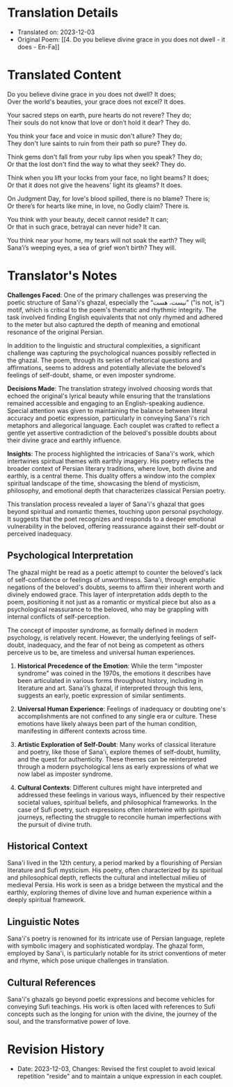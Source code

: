 
# Translation Details
- Translated on: 2023-12-03
- Original Poem: [[4. Do you believe divine grace in you does not dwell - it does - En-Fa]]

# Translated Content

Do you believe divine grace in you does not dwell? It does;  
Over the world's beauties, your grace does not excel? It does.  

Your sacred steps on earth, pure hearts do not revere? They do;  
Their souls do not know that love or don’t hold it dear? They do.  

You think your face and voice in music don't allure? They do;  
They don't lure saints to ruin from their path so pure? They do.  

Think gems don't fall from your ruby lips when you speak? They do;  
Or that the lost don't find the way to what they seek? They do.  

Think when you lift your locks from your face, no light beams? It does;  
Or that it does not give the heavens' light its gleams? It does.  

On Judgment Day, for love's blood spilled, there is no blame? There is;  
Or there’s for hearts like mine, in love, no Godly claim? There is.  

You think with your beauty, deceit cannot reside? It can;  
Or that in such grace, betrayal can never hide? It can.  

You think near your home, my tears will not soak the earth? They will;  
Sana’i’s weeping eyes, a sea of grief won’t birth? They will.

# Translator's Notes

**Challenges Faced**:
One of the primary challenges was preserving the poetic structure of Sana'i's ghazal, especially the “نیست، هست” ("is not, is") motif, which is critical to the poem's thematic and rhythmic integrity. The task involved finding English equivalents that not only rhymed and adhered to the meter but also captured the depth of meaning and emotional resonance of the original Persian.

In addition to the linguistic and structural complexities, a significant challenge was capturing the psychological nuances possibly reflected in the ghazal. The poem, through its series of rhetorical questions and affirmations, seems to address and potentially alleviate the beloved's feelings of self-doubt, shame, or even imposter syndrome.

**Decisions Made**:
The translation strategy involved choosing words that echoed the original's lyrical beauty while ensuring that the translations remained accessible and engaging to an English-speaking audience. Special attention was given to maintaining the balance between literal accuracy and poetic expression, particularly in conveying Sana'i's rich metaphors and allegorical language. Each couplet was crafted to reflect a gentle yet assertive contradiction of the beloved's possible doubts about their divine grace and earthly influence.

**Insights**:
The process highlighted the intricacies of Sana'i's work, which intertwines spiritual themes with earthly imagery. His poetry reflects the broader context of Persian literary traditions, where love, both divine and earthly, is a central theme. This duality offers a window into the complex spiritual landscape of the time, showcasing the blend of mysticism, philosophy, and emotional depth that characterizes classical Persian poetry.

This translation process revealed a layer of Sana'i's ghazal that goes beyond spiritual and romantic themes, touching upon personal psychology. It suggests that the poet recognizes and responds to a deeper emotional vulnerability in the beloved, offering reassurance against their self-doubt or perceived inadequacy.

## Psychological Interpretation

The ghazal might be read as a poetic attempt to counter the beloved's lack of self-confidence or feelings of unworthiness. Sana'i, through emphatic negations of the beloved's doubts, seems to affirm their inherent worth and divinely endowed grace. This layer of interpretation adds depth to the poem, positioning it not just as a romantic or mystical piece but also as a psychological reassurance to the beloved, who may be grappling with internal conflicts of self-perception.

The concept of imposter syndrome, as formally defined in modern psychology, is relatively recent. However, the underlying feelings of self-doubt, inadequacy, and the fear of not being as competent as others perceive us to be, are timeless and universal human experiences.

1. **Historical Precedence of the Emotion**: While the term "imposter syndrome" was coined in the 1970s, the emotions it describes have been articulated in various forms throughout history, including in literature and art. Sana'i’s ghazal, if interpreted through this lens, suggests an early, poetic expression of similar sentiments.

2. **Universal Human Experience**: Feelings of inadequacy or doubting one's accomplishments are not confined to any single era or culture. These emotions have likely always been part of the human condition, manifesting in different contexts across time.

3. **Artistic Exploration of Self-Doubt**: Many works of classical literature and poetry, like those of Sana'i, explore themes of self-doubt, humility, and the quest for authenticity. These themes can be reinterpreted through a modern psychological lens as early expressions of what we now label as imposter syndrome.
  
4. **Cultural Contexts**: Different cultures might have interpreted and addressed these feelings in various ways, influenced by their respective societal values, spiritual beliefs, and philosophical frameworks. In the case of Sufi poetry, such expressions often intertwine with spiritual journeys, reflecting the struggle to reconcile human imperfections with the pursuit of divine truth.

## Historical Context

Sana'i lived in the 12th century, a period marked by a flourishing of Persian literature and Sufi mysticism. His poetry, often characterized by its spiritual and philosophical depth, reflects the cultural and intellectual milieu of medieval Persia. His work is seen as a bridge between the mystical and the earthly, exploring themes of divine love and human experience within a deeply spiritual framework.

## Linguistic Notes

Sana'i's poetry is renowned for its intricate use of Persian language, replete with symbolic imagery and sophisticated wordplay. The ghazal form, employed by Sana'i, is particularly notable for its strict conventions of meter and rhyme, which pose unique challenges in translation.

## Cultural References

Sana'i's ghazals go beyond poetic expressions and become vehicles for conveying Sufi teachings. His work is often laced with references to Sufi concepts such as the longing for union with the divine, the journey of the soul, and the transformative power of love.
# Revision History

- Date: 2023-12-03, Changes: Revised the first couplet to avoid lexical repetition "reside" and to maintain a unique expression in each couplet.

